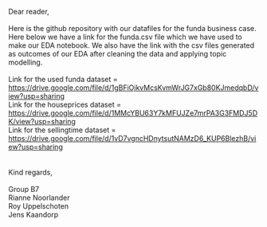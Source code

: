 Dear reader,
<br/><br/>
Here is the github repository with our datafiles for the funda business case. <br/>
Here below we have a link for the funda.csv file which we have used to make our EDA notebook. We also have the link with the csv files generated as outcomes of our EDA after cleaning the data and applying topic modelling.<br/><br/>
Link for the used funda dataset = https://drive.google.com/file/d/1gBFiOjkvMcsKvmWrJG7xGb80KJmedqbD/view?usp=sharing <br/>
Link for the houseprices dataset = https://drive.google.com/file/d/1MMcYBU63Y7kMFUJZe7mrPA3G3FMDJ5DK/view?usp=sharing <br/>
Link for the sellingtime dataset = https://drive.google.com/file/d/1vD7vgncHDnytsutNAMzD6_KUP6BlezhB/view?usp=sharing <br/>
<br/><br/>
Kind regards,
<br/><br/>
Group B7<br/>
Rianne Noorlander<br/>
Roy Uppelschoten<br/>
Jens Kaandorp<br/>
